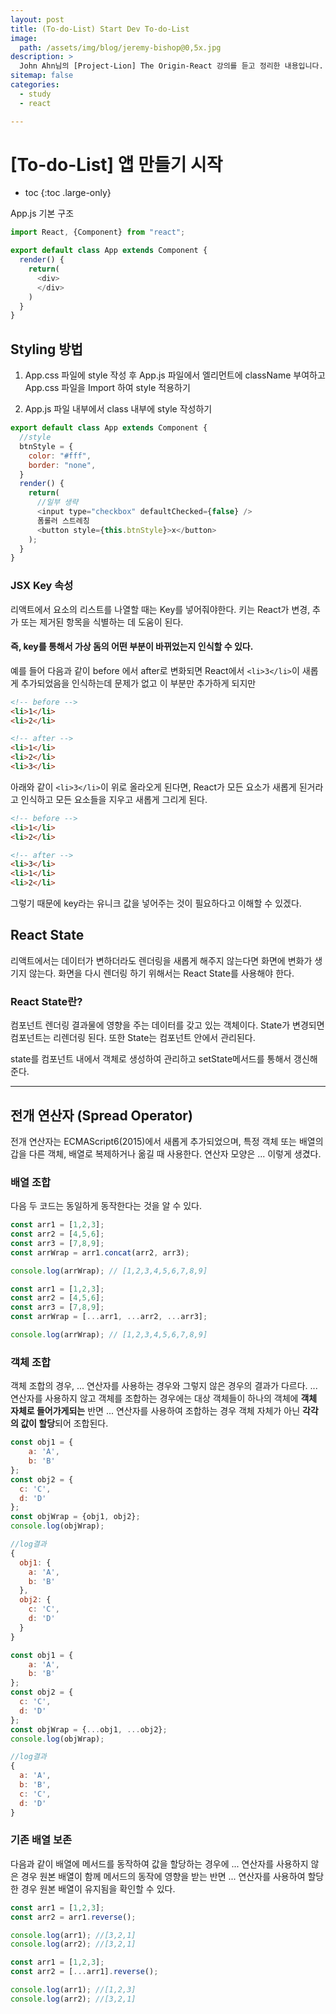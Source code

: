 ```yaml
---
layout: post
title: (To-do-List) Start Dev To-do-List
image:
  path: /assets/img/blog/jeremy-bishop@0,5x.jpg
description: >
  John Ahn님의 [Project-Lion] The Origin-React 강의를 듣고 정리한 내용입니다.
sitemap: false
categories:
  - study
  - react

---
```

# [To-do-List] 앱 만들기 시작

* toc
{:toc .large-only}

App.js 기본 구조

```javascript
import React, {Component} from "react";

export default class App extends Component {
  render() {
    return(
      <div>
      </div>
    )
  }
}
```


## Styling 방법

1. App.css 파일에 style 작성 후 App.js 파일에서 엘리먼트에 className 부여하고 App.css 파일을 Import 하여 style 적용하기

2. App.js 파일 내부에서 class 내부에  style 작성하기

```javascript
export default class App extends Component {
  //style
  btnStyle = {
    color: "#fff",
    border: "none",
  }
  render() {
    return(
      //일부 생략
      <input type="checkbox" defaultChecked={false} />
      폼롤러 스트레칭
      <button style={this.btnStyle}>x</button>
    );
  }
}
```


### JSX Key 속성

리액트에서 요소의 리스트를 나열할 때는 Key를 넣어줘야한다.
키는 React가 변경, 추가 또는 제거된 항목을 식별하는 데 도움이 된다.

#### 즉, key를 통해서 가상 돔의 어떤 부분이 바뀌었는지 인식할 수 있다.
예를 들어 다음과 같이 before 에서 after로 변화되면 React에서 `<li>3</li>`이 새롭게 추가되었음을 인식하는데 문제가 없고 이 부분만 추가하게 되지만
```html
<!-- before -->
<li>1</li>
<li>2</li>

<!-- after -->
<li>1</li>
<li>2</li>
<li>3</li>
```

아래와 같이 `<li>3</li>`이 위로 올라오게 된다면, React가 모든 요소가 새롭게 된거라고 인식하고 모든 요소들을 지우고 새롭게 그리게 된다.
```html
<!-- before -->
<li>1</li>
<li>2</li>

<!-- after -->
<li>3</li>
<li>1</li>
<li>2</li>
```

그렇기 때문에 key라는 유니크 값을 넣어주는 것이 필요하다고 이해할 수 있겠다.

## React State

리액트에서는 데이터가 변하더라도 렌더링을 새롭게 해주지 않는다면 화면에 변화가 생기지 않는다.
화면을 다시 렌더링 하기 위해서는 React State를 사용해야 한다.

### React State란?
컴포넌트 렌더링 결과물에 영향을 주는 데이터를 갖고 있는 객체이다.
State가 변경되면 컴포넌트는 리렌더링 된다. 또한 State는 컴포넌트 안에서 관리된다.

state를 컴포넌트 내에서 객체로 생성하여 관리하고
setState메서드를 통해서 갱신해준다.

---

## 전개 연산자 (Spread Operator)

전개 연산자는 ECMAScript6(2015)에서 새롭게 추가되었으며, 특정 객체 또는 배열의 갑을 다른 객체, 배열로 복제하거나 옮길 때 사용한다. 연산자 모양은 ... 이렇게 생겼다.

### 배열 조합

다음 두 코드는 동일하게 동작한다는 것을 알 수 있다.

```javascript
const arr1 = [1,2,3];
const arr2 = [4,5,6];
const arr3 = [7,8,9];
const arrWrap = arr1.concat(arr2, arr3);

console.log(arrWrap); // [1,2,3,4,5,6,7,8,9]
```
```javascript
const arr1 = [1,2,3];
const arr2 = [4,5,6];
const arr3 = [7,8,9];
const arrWrap = [...arr1, ...arr2, ...arr3];

console.log(arrWrap); // [1,2,3,4,5,6,7,8,9]
```

### 객체 조합

객체 조합의 경우, ... 연산자를 사용하는 경우와 그렇지 않은 경우의 결과가 다르다.
... 연산자를 사용하지 않고 객체를 조합하는 경우에는 대상 객체들이 하나의 객체에 **객체 자체로 들어가게되는** 반면 ... 연산자를 사용하여 조합하는 경우 객체 자체가 아닌 **각각의 값이 할당**되어 조합된다.

```javascript
const obj1 = {
    a: 'A',
    b: 'B'
};
const obj2 = {
  c: 'C',
  d: 'D'
};
const objWrap = {obj1, obj2};
console.log(objWrap);

//log결과
{
  obj1: {
    a: 'A',
    b: 'B'
  },
  obj2: {
    c: 'C',
    d: 'D'
  }
}
```
```javascript
const obj1 = {
    a: 'A',
    b: 'B'
};
const obj2 = {
  c: 'C',
  d: 'D'
};
const objWrap = {...obj1, ...obj2};
console.log(objWrap);

//log결과
{
  a: 'A',
  b: 'B',
  c: 'C',
  d: 'D'
}
```

### 기존 배열 보존
다음과 같이 배열에 메서드를 동작하여 값을 할당하는 경우에 ... 연산자를 사용하지 않은 경우 원본 배열이 함께 메서드의 동작에 영향을 받는 반면 ... 연산자를 사용하여 할당한 경우 원본 배열이 유지됨을 확인할 수 있다.

```javascript
const arr1 = [1,2,3];
const arr2 = arr1.reverse();

console.log(arr1); //[3,2,1]
console.log(arr2); //[3,2,1]
```
```javascript
const arr1 = [1,2,3];
const arr2 = [...arr1].reverse();

console.log(arr1); //[1,2,3]
console.log(arr2); //[3,2,1]
```
